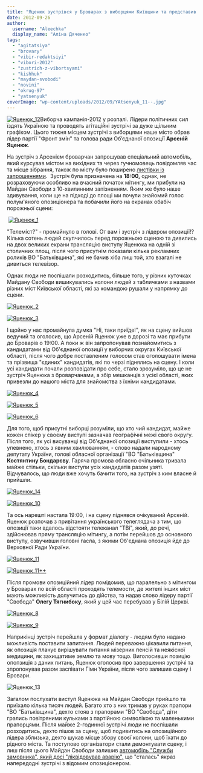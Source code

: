 ```yaml
---
title: "Яценюк зустрівся у Броварах з виборцями Київщини та представив кандидатів-мажоритарників"
date: 2012-09-26
author: 
  username: "Aleechka"
  display_name: "Аліна Дяченко"
tags: 
  - "agitatsiya"
  - "brovary"
  - "vibir-redaktsiyi"
  - "vibori-2012"
  - "zustrich-z-vibortsyami"
  - "kishhuk"
  - "maydan-svobodi"
  - "novini"
  - "okrug-97"
  - "yatsenyuk"
coverImage: "wp-content/uploads/2012/09/YAtsenyuk_11--.jpg"
---
```


[![](https://mpz.brovary.org/wp-content/uploads/2012/09/YAtsenyuk_12.jpg "Яценюк_12")](https://mpz.brovary.org/wp-content/uploads/2012/09/YAtsenyuk_12.jpg)Виборча кампанія-2012 у розпалі. Лідери політичних сил їздять Україною та проводять агітаційні зустрічі за дуже щільним графіком. Цього тижня місцем зустрічі з виборцями наше місто обрав лідер партії "Фронт змін" та голова ради Об’єднаної опозиції **Арсеній Яценюк**.

На зустріч з Арсенієм броварчан запрошував спеціальний автомобіль, який курсував містом на вихідних та через гучномовець повідомляв час та місце зібрання, також по місту було поширено [листівки із запрошеннями](https://mpz.brovary.org/24-veresnya-u-brovarah-vidbudetsya-zustrich-z-arseniyem-yatsenyukom/).  Зустріч була призначена на **18:00,** однак, не розраховуючи особливо на вчасний початок мітингу, ми прибули на Майдан Свободи з 10-хвилинним запізненням. Яким же було наше здивування, коли ще на підході до площі ми почули знайомий голос полум'яного опозиціонера та побачили його на екранах обабіч порожньої сцени:

 [![](https://mpz.brovary.org/wp-content/uploads/2012/09/YAtsenyuk_1.jpg "Яценюк_1")](https://mpz.brovary.org/wp-content/uploads/2012/09/YAtsenyuk_1.jpg)

"Телеміст?" - промайнуло в голові. От вам і зустріч з лідером опозиції!? Кілька сотень людей скупчилось перед порожньою сценою та дивились на двох великих екрани трансляцію виступу Яценюка на одній зі столичних площ, після чого присутнім показали кілька рекламних роликів ВО "Батьківщина", які не бачив хіба лиш той, хто взагалі не дивиться телевізор.

Однак люди не поспішали розходитись, більше того, у різних куточках Майдану Свободи вишикувались колони людей з табличками з назвами різних міст Київської області, які за командою рушали у напрямку до сцени.

[![](https://mpz.brovary.org/wp-content/uploads/2012/09/YAtsenyuk_2.jpg "Яценюк_2")](https://mpz.brovary.org/wp-content/uploads/2012/09/YAtsenyuk_2.jpg)

[![](https://mpz.brovary.org/wp-content/uploads/2012/09/YAtsenyuk_3.jpg "Яценюк_3")](https://mpz.brovary.org/wp-content/uploads/2012/09/YAtsenyuk_3.jpg)

І щойно у нас промайнула думка "Ні, таки приїде!", як на сцену вийшов ведучий та оголосив, що Арсеній Яценюк уже в дорозі та має прибути до Броварів о 19:00. А поки ж він запропонував познайомитись з кандидатами від Об'єднаної опозиції у виборчих округах Київської області, після чого добре поставленим голосом став оголошувати імена та прізвища "єдиних" кандидатів, які по черзі піднялись на сцену. І коли усі кандидати почали розповідати про себе, стало зрозуміло, що це не зустріч Яценюка з броварчанами, а збір мешканців з усієї області, яких привезли до нашого міста для знайомства з їхніми кандидатами.

[![](https://mpz.brovary.org/wp-content/uploads/2012/09/YAtsenyuk_4.jpg "Яценюк_4")](https://mpz.brovary.org/wp-content/uploads/2012/09/YAtsenyuk_4.jpg)

[![](https://mpz.brovary.org/wp-content/uploads/2012/09/YAtsenyuk_5.jpg "Яценюк_5")](https://mpz.brovary.org/wp-content/uploads/2012/09/YAtsenyuk_5.jpg)

[![](https://mpz.brovary.org/wp-content/uploads/2012/09/YAtsenyuk_6.jpg "Яценюк_6")](https://mpz.brovary.org/wp-content/uploads/2012/09/YAtsenyuk_6.jpg)

Для того, щоб присутні виборці розуміли, що хто чий кандидат, майже кожен спікер у своєму виступі зазначав географічні межі свого округу. Після того, як усі висуванці від Об'єднаної опозиції виступили - хтось упевнено, хтось з явним хвилюванням, - слово надали народному депутату України, голові обласної організації "ВО "Батьківщина" **Костянтину Бондарєву**. Гаряча промова обласно очільника тривала майже стільки, скільки виступи усіх кандидатів разом узяті. Відчувалось, що люди вже хочуть бачити того, на зустріч з ким власне й прийшли.

[![](https://mpz.brovary.org/wp-content/uploads/2012/09/YAtsenyuk_14.jpg "Яценюк_14")](https://mpz.brovary.org/wp-content/uploads/2012/09/YAtsenyuk_14.jpg)

[![](https://mpz.brovary.org/wp-content/uploads/2012/09/YAtsenyuk_10.jpg "Яценюк_10")](https://mpz.brovary.org/wp-content/uploads/2012/09/YAtsenyuk_10.jpg)

Та ось нарешті настала 19:00, і на сцену піднявся очікуваний Арсеній. Яценюк розпочав з привітання українського телеглядача з тим, що опозиції таки вдалось відстояти телеканал "ТВі", який, до речі, здійснював пряму трансляцію мітингу, а потім перейшов до основного виступу, озвучивши головні гасла, з якими Об'єднана опозиція йде до Верховної Ради України.

[![](https://mpz.brovary.org/wp-content/uploads/2012/09/YAtsenyuk_11.jpg "Яценюк_11")](https://mpz.brovary.org/wp-content/uploads/2012/09/YAtsenyuk_11.jpg)

[![](https://mpz.brovary.org/wp-content/uploads/2012/09/YAtsenyuk_11--.jpg "Яценюк_11++")](https://mpz.brovary.org/wp-content/uploads/2012/09/YAtsenyuk_11--.jpg)

Після промови опозиційний лідер помідомив, що паралельно з мітингом у Броварах по всій області проходять телемости, де жителі інших міст мають можливість долучитись до дійства, та надав слово лідеру партії "Свобода" **Олегу Тягнибоку**, який у цей час перебував у Білій Церкві.

[![](https://mpz.brovary.org/wp-content/uploads/2012/09/YAtsenyuk_8.jpg "Яценюк_8")](https://mpz.brovary.org/wp-content/uploads/2012/09/YAtsenyuk_8.jpg)

[![](https://mpz.brovary.org/wp-content/uploads/2012/09/YAtsenyuk_9.jpg "Яценюк_9")](https://mpz.brovary.org/wp-content/uploads/2012/09/YAtsenyuk_9.jpg)

Наприкінці зустріч перейшла у формат діалогу - людям було надано можливість поставити запитання. Людей переважно цікавили питання, як опозиція планує вирішувати питання мізерних пенсій та неякісної медицини, як захищатиме землю та мову тощо. Виголосивши позицію опопзиція з даних питань, Яценюк оголосив про завершення зустрічі та зпропонував разом заспівати Гімн України, після чого залишив сцену і Бровари.

![](https://mpz.brovary.org/wp-content/uploads/2012/09/YAtsenyuk_13.jpg "Яценюк_13")

Загалом послухати виступ Яценюка на Майдан Свободи прийшло та приїхало кілька тисяч людей. Багато хто з них тримав у руках прапори "ВО "Батьківщина", дехто стояв з прапорами "ВО "Свобода", діти грались повітряними кульками з партійною символікою та маленькими прапорцями. Після майже 2-годинної зустрічі люди не поспішали розходитись, дехто пішов за сцену, щоб подивитись на опозиційного лідера зблизька, дехто шукав місце збору своєї колони, щоб їхати до рідного міста. Та поступово організатори стали демонтувати сцену, і лиш після цього Майдан Свободи залишив [автомобіль "Служби замовника", який досі "ліквідовував аварію",](https://mpz.brovary.org/i-znovu-vlada-vikoristovuye-komunalniy-adminresurs-proti-zustrichey-z-opozitsiynimi-liderami/) що "сталась" якраз напередодні зустрічі з відомим опозиціонером.
